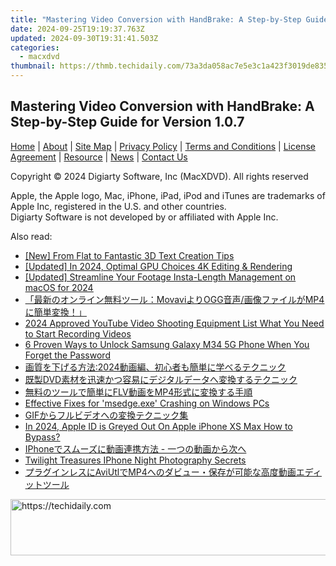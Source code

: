 ```yaml
---
title: "Mastering Video Conversion with HandBrake: A Step-by-Step Guide for Version 1.0.7"
date: 2024-09-25T19:19:37.763Z
updated: 2024-09-30T19:31:41.503Z
categories:
  - macxdvd
thumbnail: https://thmb.techidaily.com/73a3da058ac7e5e3c1a423f3019de835e81b3d46160eaa65e56cf10a03717c28.jpg
---
```


## Mastering Video Conversion with HandBrake: A Step-by-Step Guide for Version 1.0.7

[Home](https://tools.techidaily.com/macxdvd/products/) | [About](https://tools.techidaily.com/macxdvd/products/) | [Site Map](https://tools.techidaily.com/macxdvd/products/) | [Privacy Policy](https://tools.techidaily.com/macxdvd/products/) | [Terms and Conditions](https://tools.techidaily.com/macxdvd/products/) | [License Agreement](https://tools.techidaily.com/macxdvd/products/) | [Resource](https://tools.techidaily.com/macxdvd/products/) | [News](https://tools.techidaily.com/macxdvd/products/) | [Contact Us](https://tools.techidaily.com/macxdvd/products/)

Copyright © 2024 Digiarty Software, Inc (MacXDVD). All rights reserved

Apple, the Apple logo, Mac, iPhone, iPad, iPod and iTunes are trademarks of Apple Inc, registered in the U.S. and other countries.  
Digiarty Software is not developed by or affiliated with Apple Inc.

<ins class="adsbygoogle"
     style="display:block"
     data-ad-format="autorelaxed"
     data-ad-client="ca-pub-7571918770474297"
     data-ad-slot="1223367746"></ins>

<ins class="adsbygoogle"
     style="display:block"
     data-ad-client="ca-pub-7571918770474297"
     data-ad-slot="8358498916"
     data-ad-format="auto"
     data-full-width-responsive="true"></ins>

<span class="atpl-alsoreadstyle">Also read:</span>
<div><ul>
<li><a href="https://fox-links.techidaily.com/new-from-flat-to-fantastic-3d-text-creation-tips/"><u>[New] From Flat to Fantastic 3D Text Creation Tips</u></a></li>
<li><a href="https://article-files.techidaily.com/updated-in-2024-optimal-gpu-choices-4k-editing-and-rendering/"><u>[Updated] In 2024, Optimal GPU Choices 4K Editing & Rendering</u></a></li>
<li><a href="https://instagram-video-recordings.techidaily.com/updated-streamline-your-footage-insta-length-management-on-macos-for-2024/"><u>[Updated] Streamline Your Footage Insta-Length Management on macOS for 2024</u></a></li>
<li><a href="https://solve-helper.techidaily.com/1726225084966-movavioggmp4/"><u>「最新のオンライン無料ツール：MovaviよりOGG音声/画像ファイルがMP4に簡単変換！」</u></a></li>
<li><a href="https://facebook-record-videos.techidaily.com/2024-approved-youtube-video-shooting-equipment-list-what-you-need-to-start-recording-videos/"><u>2024 Approved YouTube Video Shooting Equipment List What You Need to Start Recording Videos</u></a></li>
<li><a href="https://android-unlock.techidaily.com/6-proven-ways-to-unlock-samsung-galaxy-m34-5g-phone-when-you-forget-the-password-by-drfone-android/"><u>6 Proven Ways to Unlock Samsung Galaxy M34 5G Phone When You Forget the Password</u></a></li>
<li><a href="https://discover-alternatives.techidaily.com/1726029678312-2024/"><u>画質を下げる方法:2024動画編、初心者も簡単に学べるテクニック</u></a></li>
<li><a href="https://discover-alternatives.techidaily.com/1726027583233-dvd/"><u>既製DVD素材を迅速かつ容易にデジタルデータへ変換するテクニック</u></a></li>
<li><a href="https://discover-alternatives.techidaily.com/1726029539908-flvmp4/"><u>無料のツールで簡単にFLV動画をMP4形式に変換する手順</u></a></li>
<li><a href="https://win-answers.techidaily.com/effective-fixes-for-msedgeexe-crashing-on-windows-pcs/"><u>Effective Fixes for 'msedge.exe' Crashing on Windows PCs</u></a></li>
<li><a href="https://discover-alternatives.techidaily.com/1726026484083-gif/"><u>GIFからフルビデオへの変換テクニック集</u></a></li>
<li><a href="https://apple-account.techidaily.com/in-2024-apple-id-is-greyed-out-on-apple-iphone-xs-max-how-to-bypass-by-drfone-ios/"><u>In 2024, Apple ID is Greyed Out On Apple iPhone XS Max How to Bypass?</u></a></li>
<li><a href="https://discover-alternatives.techidaily.com/1726030134675-iphone/"><u>IPhoneでスムーズに動画連携方法 - 一つの動画から次へ</u></a></li>
<li><a href="https://extra-information.techidaily.com/twilight-treasures-iphone-night-photography-secrets/"><u>Twilight Treasures IPhone Night Photography Secrets</u></a></li>
<li><a href="https://discover-alternatives.techidaily.com/1726029492250-aviutlmp4/"><u>プラグインレスにAviUtlでMP4へのダビュー・保存が可能な高度動画エディットツール</u></a></li>
</ul></div>

<!-- affiliate ads begin -->
<a href="https://aligracehair.sjv.io/c/5597632/1975821/19272" target="_top" id="1975821">
  <img src="//a.impactradius-go.com/display-ad/19272-1975821" border="0" alt="https://techidaily.com" width="728" height="90"/>
</a>
<img height="0" width="0" src="https://aligracehair.sjv.io/i/5597632/1975821/19272" style="position:absolute;visibility:hidden;" border="0" />
<!-- affiliate ads end -->

